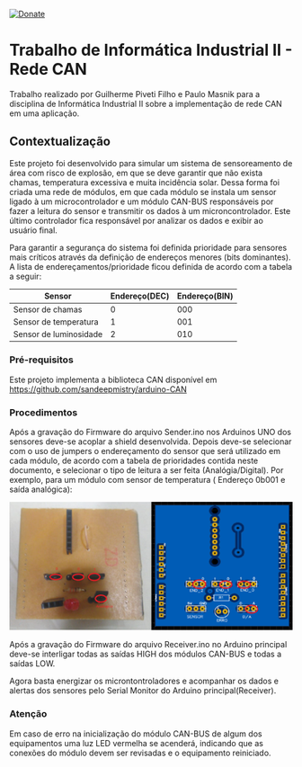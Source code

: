 [![Donate](https://img.shields.io/badge/Donate-PayPal-green.svg)](https://www.paypal.com/cgi-bin/webscr?cmd=_s-xclick&hosted_button_id=F2TW6JW3DRDE2&source=url)
# Trabalho de Informática Industrial II - Rede CAN

Trabalho realizado por Guilherme Piveti Filho e Paulo Masnik para a disciplina de Informática Industrial II sobre a implementação de rede CAN em uma aplicação.

## Contextualização

Este projeto foi desenvolvido para simular um sistema de sensoreamento de área com risco de explosão, em que se deve garantir que não exista chamas, temperatura excessiva e muita incidência solar. Dessa forma foi criada uma rede de módulos, em que cada módulo se instala um sensor ligado à um microcontrolador e um módulo CAN-BUS responsáveis por fazer a leitura do sensor e transmitir os dados à um microncontrolador. Este último controlador fica responsável por analizar os dados e exibir ao usuário final.

Para garantir a segurança do sistema foi definida prioridade para sensores mais críticos através da definição de endereços menores (bits dominantes). A lista de endereçamentos/prioridade ficou definida de acordo com a tabela a seguir:

| Sensor  | Endereço(DEC) | Endereço(BIN) |
| ------------- | ------------- | ------------- |
| Sensor de chamas  | 0  |  000  |
| Sensor de temperatura  | 1  |  001  |
| Sensor de luminosidade  | 2  |  010  |


### Pré-requisitos
Este projeto implementa a biblioteca CAN disponível em https://github.com/sandeepmistry/arduino-CAN

### Procedimentos

Após a gravação do Firmware do arquivo Sender.ino nos Arduinos UNO dos sensores deve-se acoplar a shield desenvolvida. Depois deve-se selecionar com o uso de jumpers o endereçamento do sensor que será utilizado em cada módulo, de acordo com a tabela de prioridades contida neste documento, e selecionar o tipo de leitura a ser feita (Analógia/Digital). Por exemplo, para um módulo com sensor de temperatura ( Endereço 0b001 e saída analógica):

![PCB](https://github.com/guipiveti/RedeCAN/blob/master/Imagens/Placas.png)

Após a gravação do Firmware do arquivo Receiver.ino no Arduino principal deve-se interligar todas as saídas HIGH dos módulos CAN-BUS e todas a saídas LOW.

Agora basta energizar os microntontroladores e acompanhar os dados e alertas dos sensores pelo Serial Monitor do Arduino principal(Receiver).

### Atenção

Em caso de erro na inicialização do módulo CAN-BUS de algum dos equipamentos uma luz LED vermelha se acenderá, indicando que as conexões do módulo devem ser revisadas e o equipamento reiniciado.
